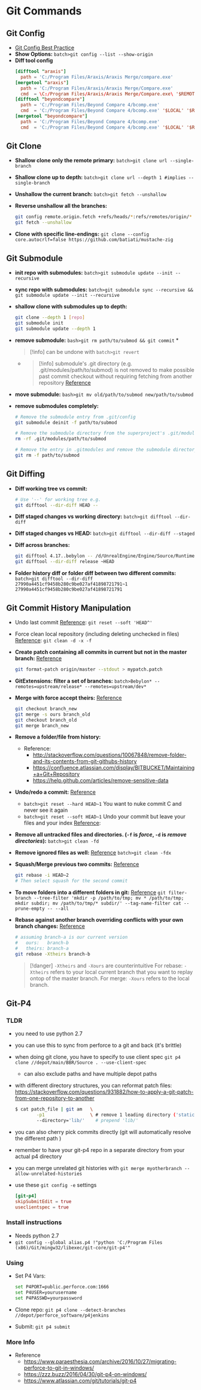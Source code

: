 # Git Commands

## Git Config

* [Git Config Best Practice](https://stackoverflow.com/questions/42675999/git-config-files-best-practice)
* **Show Options:** `batch>git config --list --show-origin`
* **Diff tool config**
  ````toml
  [difftool "araxis"]
    path = 'C:/Program Files/Araxis/Araxis Merge/compare.exe'
  [mergetool "araxis"]
    path = 'C:/Program Files/Araxis/Araxis Merge/Compare.exe'
    cmd  = \C:/Program Files/Araxis/Araxis Merge/Compare.exe\ '$REMOTE' '$BASE' '$LOCAL' '$MERGED'
  [difftool "beyondcompare"]
    path = 'C:/Program Files/Beyond Compare 4/bcomp.exe'
    cmd  = 'C:/Program Files/Beyond Compare 4/bcomp.exe' '$LOCAL' '$REMOTE'
  [mergetool "beyondcompare"]
    path = 'C:/Program Files/Beyond Compare 4/bcomp.exe'
    cmd  = 'C:/Program Files/Beyond Compare 4/bcomp.exe' '$LOCAL' '$REMOTE' '$BASE' '$MERGED'
  ````

## Git Clone

* **Shallow clone only the remote primary:** `batch>git clone url --single-branch`
* **Shallow clone up to depth:** `batch>git clone url --depth 1 #implies --single-branch`
* **Unshallow the current branch:** `batch>git fetch --unshallow`
* **Reverse unshallow all the branches:**
  ````bash
  git config remote.origin.fetch +refs/heads/*:refs/remotes/origin/*
  git fetch --unshallow
  ````

* **Clone with specific line-endings:** `git clone --config core.autocrlf=false https://github.com/batiati/mustache-zig`

## Git Submodule

* **init repo with submodules:** `batch>git submodule update --init --recursive`
* **sync repo with submodules:** `batch>git submodule sync --recursive && git submodule update --init --recursive`
* **shallow clone with submodules up to depth:**
  ````bash
  git clone --depth 1 [repo]
  git submodule init
  git submodule update --depth 1
  ````

* **remove submodule:** `bash>git rm path/to/submod && git commit`
  * 
     > 
     > \[!info\] can be undone with `batch>git revert`
  
  * 
     > 
     > \[!info\] submodule's .git directory (e.g. .git/modules/path/to/submod) is not removed
     > to make possible past commit checkout without requiring fetching from another repository [Reference](https://git-scm.com/docs/gitsubmodules#_forms)

* **move submodule:** `bash>git mv old/path/to/submod new/path/to/submod`
* **remove submodules completely:**
  ````bash
  # Remove the submodule entry from .git/config
  git submodule deinit -f path/to/submod
  
  # Remove the submodule directory from the superproject's .git/modules directory
  rm -rf .git/modules/path/to/submod
  
  # Remove the entry in .gitmodules and remove the submodule directory located at path/to/submod
  git rm -f path/to/submod
  ````

## Git Diffing

* **Diff working tree vs commit:**
  ````bash
  # Use '--' for working tree e.g.
  git difftool --dir-diff HEAD --
  ````

* **Diff staged changes vs working directory:** `batch>git difftool --dir-diff`
* **Diff staged changes vs HEAD:** `batch>git difftool --dir-diff --staged`
* **Diff across branches:**
  ````bash
  git difftool 4.17..bebylon -- /d/UnrealEngine/Engine/Source/Runtime/Renderer/Private/BasePassRendering.cpp
  git difftool --dir-diff release ~HEAD
  ````

* **Folder history diff or folder diff between two different commits:** `batch>git difftool --dir-diff 27990a4451cf9458b280c9be027af41898721791~1 27990a4451cf9458b280c9be027af41898721791`

## Git Commit History Manipulation

* Undo last commit [Reference](http://stackoverflow.com/questions/927358/how-to-undo-the-last-git-commit): `git reset --soft 'HEAD^'`

* Force clean local repository (including deleting unchecked in files) [Reference](http://stackoverflow.com/questions/673407/how-do-i-clear-my-local-working-directory-in-git): `git clean -d -x -f`

* **Create patch containing all commits in current but not in the master branch:** [Reference](https://stackoverflow.com/questions/5432396/create-a-patch-by-comparing-a-specific-branch-on-the-remote-with-a-specific-loca)
  
  ````bash
  git format-patch origin/master --stdout > mypatch.patch
  ````

* **GitExtensions: filter a set of branches:** `batch>Bebylon* --remotes=upstream/release* --remotes=upstream/dev*`

* **Merge with force accept theirs:** [Reference](https://stackoverflow.com/questions/4624357/how-do-i-overwrite-rather-than-merge-a-branch-on-another-branch-in-git)
  
  ````bash
  git checkout branch_new
  git merge -s ours branch_old
  git checkout branch_old
  git merge branch_new
  ````

* **Remove a folder/file from history:**
  
  * Reference:
    * <http://stackoverflow.com/questions/10067848/remove-folder-and-its-contents-from-git-githubs-history>
    * <https://confluence.atlassian.com/display/BITBUCKET/Maintaining+a+Git+Repository>
    * <https://help.github.com/articles/remove-sensitive-data>
* **Undo/redo a commit:** [Reference](http://stackoverflow.com/questions/927358/how-do-you-undo-the-last-commit)
  
  * `batch>git reset --hard HEAD~1` You want to nuke commit C and never see it again
  * `batch>git reset --soft HEAD~1` Undo your commit but leave your files and your index [Reference](http://www.gitguys.com/topics/whats-the-deal-with-the-git-index/):
* **Remove all untracked files and directories. (`-f` is *force*, `-d` is *remove directories*):** `batch>git clean -fd`

* **Remove ignored files as well:** [Reference](http://stackoverflow.com/questions/5807137/how-to-revert-uncommitted-changes-including-files-and-folders) `batch>git clean -fdx`

* **Squash/Merge previous two commits:** [Reference](https://stackoverflow.com/questions/5189560/squash-my-last-x-commits-together-using-git)
  
  ````bash
  git rebase -i HEAD~2
  # Then select squash for the second commit
  ````

* **To move folders into a different folders in git:** [Reference](https://gist.github.com/fabiomaggio/ce7ecd7dffd27b32a45325204288efce)
  `git filter-branch --tree-filter 'mkdir -p /path/to/tmp; mv * /path/to/tmp; mkdir subdir; mv /path/to/tmp/* subdir/' --tag-name-filter cat --prune-empty -- --all`

* **Rebase against another branch overriding conflicts with your own branch changes:** [Reference](https://demisx.github.io/git/rebase/2015/07/02/git-rebase-keep-my-branch-changes.html)
  
  ````bash
  # assuming branch-a is our current version
  #   ours:   branch-b
  #   theirs: branch-a
  git rebase -Xtheirs branch-b
  ````
  
   > 
   > \[!danger\] `-Xtheirs` and `-Xours` are counterintuitive
   > For rebase: `-Xtheirs` refers to your local current branch that you want to replay ontop of the master branch.
   > For merge: `-Xours` refers to the local branch.

## Git-P4

### TLDR

* you need to use python 2.7
* you can use this to sync from perforce to a git and back (it's brittle)
* when doing git clone, you have to specify to use client spec `git p4 clone //depot/main/BBR/Source . --use-client-spec`
  * can also exclude paths and have multiple depot paths
* with different directory structures, you can reformat patch files: <https://stackoverflow.com/questions/931882/how-to-apply-a-git-patch-from-one-repository-to-another>
  ````bash
  $ cat patch_file | git am   \
          -p1                 \ # remove 1 leading directory ('static/')
          --directory='lib/'    # prepend 'lib/'
  ````

* you can also cherry pick commits directly (git will automatically resolve the different path )
* remember to have your git-p4 repo in a separate directory from your actual p4 directory
* you can merge unrelated git histories with `git merge myotherbranch --allow-unrelated-histories`
* use these `git config -e` settings
  ````toml
  [git-p4]
  skipSubmitEdit = true
  useclientspec = true
  ````

### Install instructions

* Needs python 2.7
* `git config --global alias.p4 !"python 'C:/Program Files (x86)/Git/mingw32/libexec/git-core/git-p4'"`

### Using

* Set P4 Vars:
  ````bash
  set P4PORT=public.perforce.com:1666
  set P4USER=yourusername
  set P4PASSWD=yourpassword
  ````

* Clone repo: `git p4 clone --detect-branches //depot/perforce_software/p4jenkins`
* Submit: `git p4 submit`

### More Info

* Reference
  * <https://www.paraesthesia.com/archive/2016/10/27/migrating-perforce-to-git-in-windows/>
  * <https://zzz.buzz/2016/04/30/git-p4-on-windows/>
  * <https://www.atlassian.com/git/tutorials/git-p4>
